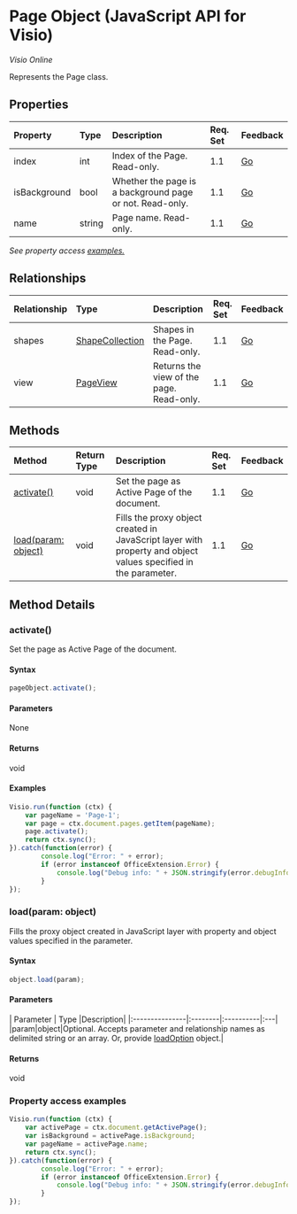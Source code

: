 # Page Object (JavaScript API for Visio)

_Visio Online_

Represents the Page class.

## Properties

| Property	   | Type	|Description| Req. Set| Feedback|
|:---------------|:--------|:----------|:----|:---|
|index|int|Index of the Page. Read-only.|1.1|[Go](https://github.com/OfficeDev/office-js-docs/issues/new?title=Visio-page-index)|
|isBackground|bool|Whether the page is a background page or not. Read-only.|1.1|[Go](https://github.com/OfficeDev/office-js-docs/issues/new?title=Visio-page-isBackground)|
|name|string|Page name. Read-only.|1.1|[Go](https://github.com/OfficeDev/office-js-docs/issues/new?title=Visio-page-name)|

_See property access [examples.](#property-access-examples)_

## Relationships
| Relationship | Type	|Description| Req. Set| Feedback|
|:---------------|:--------|:----------|:----|:---|
|shapes|[ShapeCollection](shapecollection.md)|Shapes in the Page. Read-only.|1.1|[Go](https://github.com/OfficeDev/office-js-docs/issues/new?title=Visio-page-shapes)|
|view|[PageView](pageview.md)|Returns the view of the page. Read-only.|1.1|[Go](https://github.com/OfficeDev/office-js-docs/issues/new?title=Visio-page-view)|

## Methods

| Method		   | Return Type	|Description| Req. Set| Feedback|
|:---------------|:--------|:----------|:----|:---|
|[activate()](#activate)|void|Set the page as Active Page of the document.|1.1|[Go](https://github.com/OfficeDev/office-js-docs/issues/new?title=Visio-page-activate)|
|[load(param: object)](#loadparam-object)|void|Fills the proxy object created in JavaScript layer with property and object values specified in the parameter.|1.1|[Go](https://github.com/OfficeDev/office-js-docs/issues/new?title=Visio-page-load)|

## Method Details


### activate()
Set the page as Active Page of the document.

#### Syntax
```js
pageObject.activate();
```

#### Parameters
None

#### Returns
void

#### Examples
```js
Visio.run(function (ctx) { 
	var pageName = 'Page-1';
	var page = ctx.document.pages.getItem(pageName);
	page.activate();
	return ctx.sync();
}).catch(function(error) {
		console.log("Error: " + error);
		if (error instanceof OfficeExtension.Error) {
			console.log("Debug info: " + JSON.stringify(error.debugInfo));
		}
});
```


### load(param: object)
Fills the proxy object created in JavaScript layer with property and object values specified in the parameter.

#### Syntax
```js
object.load(param);
```

#### Parameters
| Parameter	   | Type	|Description|
|:---------------|:--------|:----------|:---|
|param|object|Optional. Accepts parameter and relationship names as delimited string or an array. Or, provide [loadOption](loadoption.md) object.|

#### Returns
void
### Property access examples
```js
Visio.run(function (ctx) { 
	var activePage = ctx.document.getActivePage();
	var isBackground = activePage.isBackground;
	var pageName = activePage.name;
	return ctx.sync();
}).catch(function(error) {
		console.log("Error: " + error);
		if (error instanceof OfficeExtension.Error) {
			console.log("Debug info: " + JSON.stringify(error.debugInfo));
		}
});
```